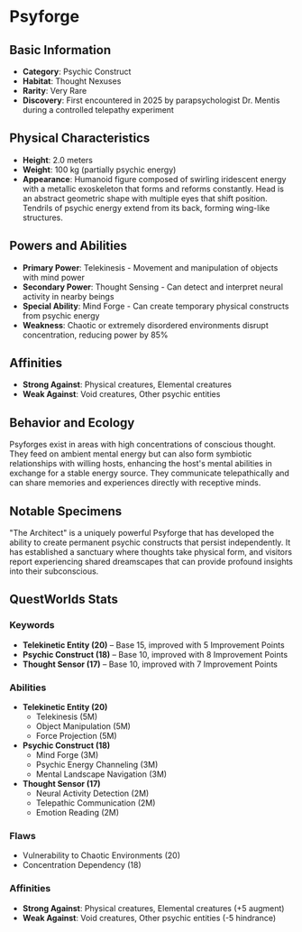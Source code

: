 # Psyforge

## Basic Information
- **Category**: Psychic Construct
- **Habitat**: Thought Nexuses
- **Rarity**: Very Rare
- **Discovery**: First encountered in 2025 by parapsychologist Dr. Mentis during a controlled telepathy experiment

## Physical Characteristics
- **Height**: 2.0 meters
- **Weight**: 100 kg (partially psychic energy)
- **Appearance**: Humanoid figure composed of swirling iridescent energy with a metallic exoskeleton that forms and reforms constantly. Head is an abstract geometric shape with multiple eyes that shift position. Tendrils of psychic energy extend from its back, forming wing-like structures.

## Powers and Abilities
- **Primary Power**: Telekinesis - Movement and manipulation of objects with mind power
- **Secondary Power**: Thought Sensing - Can detect and interpret neural activity in nearby beings
- **Special Ability**: Mind Forge - Can create temporary physical constructs from psychic energy
- **Weakness**: Chaotic or extremely disordered environments disrupt concentration, reducing power by 85%



## Affinities
- **Strong Against**: Physical creatures, Elemental creatures
- **Weak Against**: Void creatures, Other psychic entities

## Behavior and Ecology
Psyforges exist in areas with high concentrations of conscious thought. They feed on ambient mental energy but can also form symbiotic relationships with willing hosts, enhancing the host's mental abilities in exchange for a stable energy source. They communicate telepathically and can share memories and experiences directly with receptive minds.

## Notable Specimens
"The Architect" is a uniquely powerful Psyforge that has developed the ability to create permanent psychic constructs that persist independently. It has established a sanctuary where thoughts take physical form, and visitors report experiencing shared dreamscapes that can provide profound insights into their subconscious.

## QuestWorlds Stats

### Keywords
- **Telekinetic Entity (20)** – Base 15, improved with 5 Improvement Points
- **Psychic Construct (18)** – Base 10, improved with 8 Improvement Points
- **Thought Sensor (17)** – Base 10, improved with 7 Improvement Points

### Abilities
- **Telekinetic Entity (20)**
  - Telekinesis (5M)
  - Object Manipulation (5M)
  - Force Projection (5M)
- **Psychic Construct (18)**
  - Mind Forge (3M)
  - Psychic Energy Channeling (3M)
  - Mental Landscape Navigation (3M)
- **Thought Sensor (17)**
  - Neural Activity Detection (2M)
  - Telepathic Communication (2M)
  - Emotion Reading (2M)

### Flaws
- Vulnerability to Chaotic Environments (20)
- Concentration Dependency (18)

### Affinities
- **Strong Against**: Physical creatures, Elemental creatures (+5 augment)
- **Weak Against**: Void creatures, Other psychic entities (-5 hindrance)
